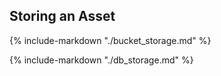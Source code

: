 ## Storing an Asset

{% include-markdown "./bucket_storage.md" %}

{% include-markdown "./db_storage.md" %}